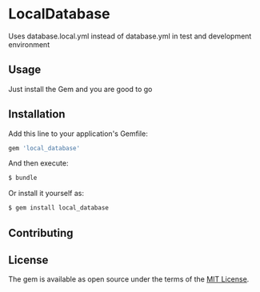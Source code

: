 # LocalDatabase
Uses database.local.yml instead of database.yml in test and development environment

## Usage
Just install the Gem and you are good to go

## Installation
Add this line to your application's Gemfile:

```ruby
gem 'local_database'
```

And then execute:
```bash
$ bundle
```

Or install it yourself as:
```bash
$ gem install local_database
```

## Contributing


## License
The gem is available as open source under the terms of the [MIT License](http://opensource.org/licenses/MIT).
